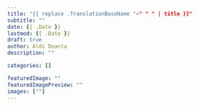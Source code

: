 ```yaml
---
title: "{{ replace .TranslationBaseName "-" " " | title }}"
subtitle: ""
date: {{ .Date }}
lastmod: {{ .Date }}
draft: true
author: Aldi Doanta
description: ""

categories: []

featuredImage: ""
featuredImagePreview: ""
images: [""]
---
```


